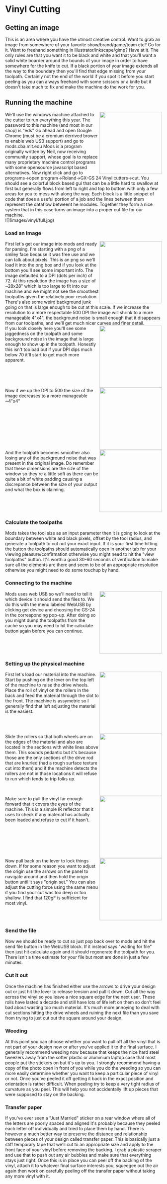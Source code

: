 # Vinyl Cutting

## Getting an image  
This is an area where you have the utmost creative control.  Want to grab an image from somewhere of your favorite show/brand/game/team etc? Go for it.  Want to freehand something in Illustrator/inkscape/gimp?  Have at it.  The only rules are that you want it to be black and white and that you'll want a solid white boarder around the bounds of your image in order to have somewhere for the knife to cut.  If a black portion of your image extends all the way to the boundary then you'll find that edge missing from your toolpath.  Certainly not the end of the world  if you spot it before you start peeling as you can always freehand with some scissors or a knife but it doesn't take much to fix and make the machine do the work for you.

## Running the machine  
<img src="images/vinyl/menu.jpg" align="right" width="200px"/>
We'll use the windows machine attached to the cutter to run everything this year.  The password to this machine (and most in our shop) is "eds"  Go ahead and open Google Chrome (must be a cromium derrived brower to enable web USB support) and go to mods.cba.mit.edu  Mods is a program originally written by Neil, now receiving community support, whose goal is to replace many proprietary machine control programs with some opensource javascript based alternatives.  Now right click and go to programs->open program->Roland->GX-GS 24 Vinyl cutters->cut.  You should see a colorful block based gui that can be a little hard to swallow at first but generally flows from left to right and top to bottom with only a few areas for you to mess with along the way.  Each block is a little snippet of code that does a useful portion of a job and the lines between them represent the dataflow betweent he modules.  Together they form a nice system that in this case turns an image into a proper cut file for our machine.  
<br clear="right"/>
![](images/vinyl/full.jpg)

### Load an Image
<img src="images/vinyl/72DPI.jpg" align="right" width="200px"/>  
First let's get our image into mods and ready for parsing.  I'm starting with a png of a smiley face because it was free use and we can talk about pixels.  This is an png so we'll load it into the png box and if you look at the bottom you'll see some important info.  The image defaulted to a DPI (dots per inch) of 72.  At this resolution the image has a size of ~28x28" which is too large to fit into our machine and we might not see the smoothest toolpaths given the relatively poor resolution.  There's also some weird background junk going on that is large enough to be cut at this scale.  If we increase the resolution to a more respectable 500 DPI the image will shrink to a more manageable 4"x4", the background noise is small enough that it disappears from our toolpaths, and we'll get much nicer curves and finer detail.

<br clear="right"/>
<img src="/images/vinyl/72Toolpath.jpg" align="right" width="200px"/>
If you look closely here you'll see some jaggedness on the toolpath and some background noise in the image that is large enough to show up in the toolpath.  Honestly this isn't too bad but if your DPI dips much below 70 it'll start to get much more apparent.
<br clear="right"/>
<img src="https://github.com/ampennes/htma_demos/blob/main/webpage/site/images/vinyl/500DPI.jpg" align="right" width="200px"/>
Now if we up the DPI to 500 the size of the image decreases to a more manageable ~4"x4" 
<br clear="right"/>
<img src="/images/vinyl/500Toolpath.jpg" align="right" width="200px"/>
And the toolpath becomes smoother also losing any of the background noise that was present in the original image.  Do remember that these dimensions are the size of the window so they're a little soft as there can be quite a bit of white padding causing a discrepance between the size of your output and what the box is claiming. 
<br clear="right"/>


### Calculate the toolpaths
Mods takes the tool size as an input parameter then it is going to look at the boundary between white and black pixels, offset by the tool radius, and generate a toolpath to cut out your exact input.  If it is your first time hitting the button the toolpaths should automatically open in another tab for your viewing pleasure/confirmation otherwise you might need to hit the "view toolpaths" button.  It's worth a good 30-60 seconds of verification to make sure all the elements are there and seem to be of an appropriate resolution otherwise you might need to do some touchup by hand.

### Connecting to the machine  
<img src="/images/vinyl/webUSB.jpg" align="right" width="200px"/>
Mods uses web USB so we'll need to tell it which device it should send the files to.  We do this with the menu labeled WebUSB by clicking get device and choosing the GS-24 in the corresponding pop-up.  After doing so you might dump the toolpaths from the cache so you may need to hit the calculate button again before you can continue.
<br clear="right"/>

### Setting up the physical machine
<img src="/images/vinyl/lever_small.jpg" align="right" width= "200px"/>
First let's load our material into the machine.  Start by pushing on the lever on the top left of the machine to raise the drive wheels.  Place the roll of vinyl on the rollers in the back and feed the material through the slot to the front.  The machine is assymetric so I generally find that left adjusting the material is the easiest.
<br clear="right"/>
<img src="/images/vinyl/roller.jpg" align="right" width= "200px"/>
Slide the rollers so that both wheels are on the edges of the material and also are located in the sections with white lines above them.  This sounds pedantic but it's because those are the only sections of the drive rod that are knurled (had a rough surface texture cut into them) and if the machine detects the rollers are not in those locations it will refuse to run which tends to trip folks up.
<br clear="right"/>
<img src="/images/vinyl/eyes.jpg" align="right" width= "200px"/>
Make sure to pull the vinyl far enough forward that it covers the eyes of the machine.  This is a simple IR reflector that it uses to check if any material has actually been loaded and refuse to cut if it hasn't.
<br clear="right"/>
<img src="/images/vinyl/panel.jpg" align="right" width= "200px"/>
Now pull back on the lever to lock things down.  If for some reason you want to adjust the origin use the arrows on the panel to navigate around and then hold the origin button until it says "origin set."  You can also adjust the cutting force using the same menu if you find your cut was too deep or too shallow.  I find that 120gF is sufficient for most vinyl.
<br clear="right"/>


### Send the file
Now we should be ready to cut so just pop back over to mods and hit the send file button in the WebUSB block.  If it instead says "waiting for file" then just hit calculate again and it should regenerate the toolpath for you.  There isn't a time estimate for your file but most are done in just a few minutes.

### Cut it out
Once the machine has finished either use the arrows to drive your design out or just hit the lever to release tension and pull it down.  Cut all the way across the vinyl so you leave a nice square edge for the next user.  These rolls have lasted a decade and still have lots of life left on them so don't feel bad about wasting too much material.  It's much more annoying to deal with cut sections hitting the drive wheels and ruining the next file than you save from trying to just cut out the square around your design.

### Weeding
At this point you can choose whether you want to pull off all the vinyl that is not part of your design now or after you've applied it to the final surface.  I generally recommend weeding now because that keeps the nice hard steel tweezers away from the softer plastic or aluminium laptop case that most people put the stickers on but it's up to you.  I strongly recommend having a copy of the photo open in front of you while you do the weeding so you can more easily determine whether you want to keep a particular piece of vinyl or not.  Once you've peeled it off getting it back in the exact position and orientation is rather difficult.  When peeling try to keep a very tight radius of curvature as you peel.  This will help you not accidentally lift up pieces that were supposed to stay on the backing.

### Transfer paper
If you've ever seen a "Just Married" sticker on a rear window where all of the letters are poorly spaced and aligned it's probably because they peeled each letter off individually and tried to place them by hand.  There is however a much better way to preserve the distance and relationship between pieces of your design called transfer paper.  This is basically just a stiff temporary tape that we'll cut to an appropriate size and apply to the front face of your vinyl before removing the backing.  I grab a plastic scraper and use that to push out any air bubbles and make sure that everything stays just right.  Once this is in place you can peel off the backing of the vinyl, attach it to whatever final surface interests you, squeegee out the air again then work on carefully peeling off the transfer paper without taking any more vinyl with it.


<!-- Google tag (gtag.js) -->
<script async src="https://www.googletagmanager.com/gtag/js?id=G-YT7Z6VQ5M4"></script>
<script>
  window.dataLayer = window.dataLayer || [];
  function gtag(){dataLayer.push(arguments);}
  gtag('js', new Date());

  gtag('config', 'G-YT7Z6VQ5M4');
</script>